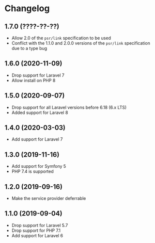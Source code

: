 # Changelog

## 1.7.0 (????-??-??)

- Allow 2.0 of the `psr/link` specification to be used
- Conflict with the 1.1.0 and 2.0.0 versions of the `psr/link` specification due to a type bug

## 1.6.0 (2020-11-09)

- Drop support for Laravel 7
- Allow install on PHP 8

## 1.5.0 (2020-09-07)

- Drop support for all Laravel versions before 6.18 (6.x LTS)
- Added support for Laravel 8

## 1.4.0 (2020-03-03)

- Add support for Laravel 7

## 1.3.0 (2019-11-16)

- Add support for Symfony 5
- PHP 7.4 is supported

## 1.2.0 (2019-09-16)

- Make the service provider deferrable

## 1.1.0 (2019-09-04)

- Drop support for Laravel 5.7
- Drop support for PHP 7.1
- Add support for Laravel 6
